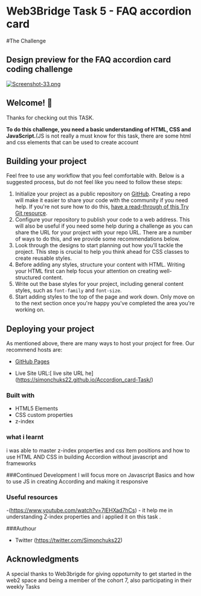 # Web3Bridge Task 5 - FAQ accordion card
   #The Challenge
## Design preview for the FAQ accordion card coding challenge
[![Screenshot-33.png](https://i.postimg.cc/P5grycXg/Screenshot-33.png)](https://postimg.cc/Hrtgs67z)

## Welcome! 👋

Thanks for checking out this TASK.


**To do this challenge, you need a basic understanding of HTML, CSS and JavaScript.**(JS is not really a must know for this task, there are some html and css elements that can be used to create account

## Building your project

Feel free to use any workflow that you feel comfortable with. Below is a suggested process, but do not feel like you need to follow these steps:

1. Initialize your project as a public repository on [GitHub](https://github.com/). Creating a repo will make it easier to share your code with the community if you need help. If you're not sure how to do this, [have a read-through of this Try Git resource](https://try.github.io/).
2. Configure your repository to publish your code to a web address. This will also be useful if you need some help during a challenge as you can share the URL for your project with your repo URL. There are a number of ways to do this, and we provide some recommendations below.
3. Look through the designs to start planning out how you'll tackle the project. This step is crucial to help you think ahead for CSS classes to create reusable styles.
4. Before adding any styles, structure your content with HTML. Writing your HTML first can help focus your attention on creating well-structured content.
5. Write out the base styles for your project, including general content styles, such as `font-family` and `font-size`.
6. Start adding styles to the top of the page and work down. Only move on to the next section once you're happy you've completed the area you're working on.

## Deploying your project

As mentioned above, there are many ways to host your project for free. Our recommend hosts are:

- [GitHub Pages](https://pages.github.com/)

- Live Site URL:[ live site URL he] (https://simonchuks22.github.io/Accordion_card-Task/)


### Built with

-  HTML5 Elements
- CSS custom properties
- z-index

### what i learnt 
i was able to master z-index properties and css item positions and how to use HTML AND CSS in building Accordion without javascript and frameworks

###Continued Development
I will focus more on Javascript Basics and how to use JS in creating According and making it responsive

### Useful resources

-(https://www.youtube.com/watch?v=7lEHXad7hCs) - it help me  in understanding Z-index properties and i applied  it on this task .

###Authour
- Twitter (https://twitter.com/Simonchuks22)

 ## Acknowledgments
 A special thanks to Web3brigde for giving oppoturnity to get started in the web2 space and being a member of the cohort 7, also participating in their weekly Tasks 


